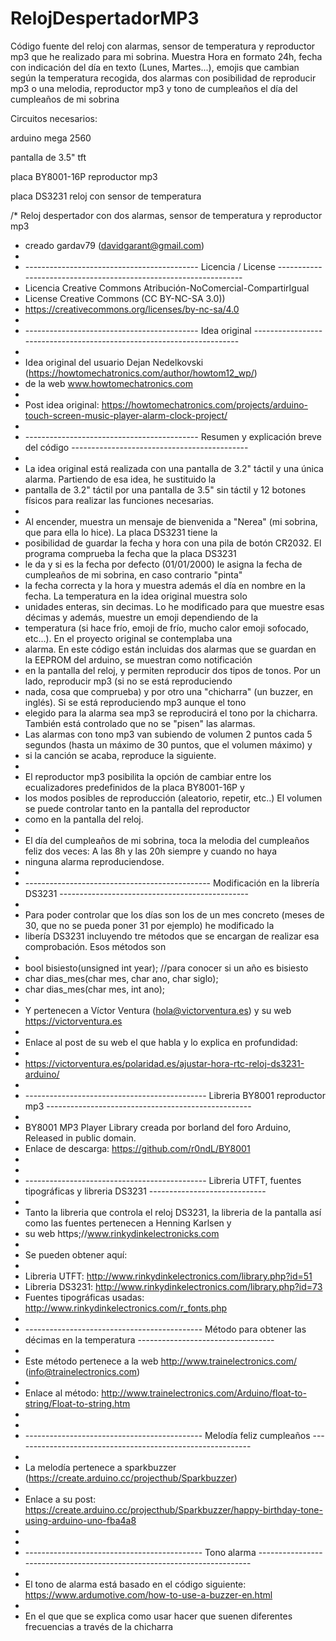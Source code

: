 # RelojDespertadorMP3
Código fuente del reloj con alarmas, sensor de temperatura y reproductor mp3 que he realizado para mi sobrina. Muestra Hora en formato 24h, fecha con indicación del día en texto (Lunes, Martes...), emojis que cambian según la temperatura recogida, dos alarmas con posibilidad de reproducir mp3 o una melodia, reproductor mp3 y tono de cumpleaños el día del cumpleaños de mi sobrina

Circuitos necesarios:

arduino mega 2560

pantalla de 3.5" tft

placa BY8001-16P reproductor mp3

placa DS3231 reloj con sensor de temperatura



/*   Reloj despertador con dos alarmas, sensor de temperatura y reproductor mp3
 *   creado gardav79 (davidgarant@gmail.com)
 *   
 *   ------------------------------------------- Licencia / License -----------------------------------------------------------------
 *   Licencia Creative Commons  Atribución-NoComercial-CompartirIgual 
 *   License Creative Commons (CC BY-NC-SA 3.0))   
 *   https://creativecommons.org/licenses/by-nc-sa/4.0
 *   
 *   ------------------------------------------- Idea original ----------------------------------------------------------------------
 *   
 *   Idea original del usuario Dejan Nedelkovski (https://howtomechatronics.com/author/howtom12_wp/) 
 *   de la web www.howtomechatronics.com
 *   
 *   Post idea original: https://howtomechatronics.com/projects/arduino-touch-screen-music-player-alarm-clock-project/
 *   
 *   ------------------------------------------- Resumen y explicación breve del código --------------------------------------------
 *   
 *   La idea original está realizada con una pantalla de 3.2" táctil y una única alarma. Partiendo de esa idea, he sustituido la 
 *   pantalla de 3.2" táctil por una pantalla de 3.5" sin táctil y 12 botones físicos para realizar las funciones necesarias.
 *   
 *   Al encender, muestra un mensaje de bienvenida a "Nerea" (mi sobrina, que para ella lo hice). La placa DS3231 tiene la 
 *   posibilidad de guardar la fecha y hora con una pila de botón CR2032. El programa comprueba la fecha que la placa DS3231
 *   le da y si es la fecha por defecto (01/01/2000) le asigna la fecha de cumpleaños de mi sobrina, en caso contrario "pinta"
 *   la fecha correcta y la hora y muestra además el día en nombre en la fecha. La temperatura en la idea original muestra solo 
 *   unidades enteras, sin decimas. Lo he modificado para que muestre esas décimas y además, muestre un emoji dependiendo de la 
 *   temperatura (si hace frío, emoji de frío, mucho calor emoji sofocado, etc...). En el proyecto original se contemplaba una 
 *   alarma. En este código están incluidas dos alarmas que se guardan en la EEPROM del arduino, se muestran como notificación
 *   en la pantalla del reloj, y permiten reproducir dos tipos de tonos. Por un lado, reproducir mp3 (si no se está reproduciendo
 *   nada, cosa que comprueba) y por otro una "chicharra" (un buzzer, en inglés). Si se está reproduciendo mp3 aunque el tono  
 *   elegido para la alarma sea mp3 se reproducirá el tono por la chicharra. También está controlado que no se "pisen" las alarmas.
 *   Las alarmas con tono mp3 van subiendo de volumen 2 puntos cada 5 segundos (hasta un máximo de 30 puntos, que el volumen máximo) y 
 *   si la canción se acaba, reproduce la siguiente.
 *   
 *   El reproductor mp3 posibilita la opción de cambiar entre los ecualizadores predefinidos de la placa BY8001-16P y 
 *   los modos posibles de reproducción (aleatorio, repetir, etc..) El volumen se puede controlar tanto en la pantalla del reproductor
 *   como en la pantalla del reloj.
 *   
 *   El día del cumpleaños de mi sobrina, toca la melodia del cumpleaños feliz dos veces: A las 8h y las 20h siempre y cuando no haya 
 *   ninguna alarma reproduciendose.
 *   
 *   ---------------------------------------------- Modificación en la librería DS3231 -----------------------------------------------
 *   
 *   Para poder controlar que los días son los de un mes concreto (meses de 30, que no se pueda poner 31 por ejemplo) he modificado la 
 *   libería DS3231 incluyendo tre métodos que se encargan de realizar esa comprobación. Esos métodos son 
 *   
 *   bool bisiesto(unsigned int year); //para conocer si un año es bisiesto
 *   char  dias_mes(char mes, char ano, char siglo);
 *   char  dias_mes(char mes, int ano);
 *   
 *   Y pertenecen a Víctor Ventura (hola@victorventura.es) y su web https://victorventura.es
 *   
 *   Enlace al post de su web el que habla y lo explica en profundidad:
 *   
 *   https://victorventura.es/polaridad.es/ajustar-hora-rtc-reloj-ds3231-arduino/
 *   
 *   --------------------------------------------- Libreria BY8001 reproductor mp3 ---------------------------------------------------
 *   
 *    BY8001 MP3 Player Library creada por borland del foro Arduino, Released in public domain. 
 *    Enlace de descarga: https://github.com/r0ndL/BY8001 
 *   
 *   
 *   --------------------------------------------- Libreria UTFT, fuentes tipográficas y libreria DS3231 -----------------------------
 *   
 *   Tanto la libreria que controla el reloj DS3231, la libreria de la pantalla así como las fuentes pertenecen a Henning Karlsen y 
 *   su web https;//www.rinkydinkelectronicks.com
 *   
 *   Se pueden obtener aquí:
 *   
 *   Libreria UTFT: http://www.rinkydinkelectronics.com/library.php?id=51
 *   Libreria DS3231: http://www.rinkydinkelectronics.com/library.php?id=73
 *   Fuentes tipográficas usadas: http://www.rinkydinkelectronics.com/r_fonts.php
 *   
 *   -------------------------------------------- Método para obtener las décimas en la temperatura ----------------------------------
 *   
 *   Este método pertenece a la web http://www.trainelectronics.com/ (info@trainelectronics.com)
 *   
 *   Enlace al método: http://www.trainelectronics.com/Arduino/float-to-string/Float-to-string.htm
 *   
 *   
 *   -------------------------------------------- Melodía feliz cumpleaños -----------------------------------------------------------
 *   
 *   La melodía pertenece a sparkbuzzer (https://create.arduino.cc/projecthub/Sparkbuzzer)
 *   
 *   Enlace a su post: https://create.arduino.cc/projecthub/Sparkbuzzer/happy-birthday-tone-using-arduino-uno-fba4a8
 *   
 *   
 *   -------------------------------------------- Tono alarma ------------------------------------------------------------------------
 *   
 *   El tono de alarma está basado en el código siguiente: https://www.ardumotive.com/how-to-use-a-buzzer-en.html
 *   
 *   En el que que se explica como usar hacer que suenen diferentes frecuencias a través de la chicharra
